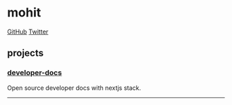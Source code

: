 # mohit

[GitHub](https://github.com/mohitrajcoderf)
[Twitter](https://x.com/mohitraj2546)

## projects

### [developer-docs](https://developer-docs-gallery.xyz)
Open source developer docs with nextjs stack.

---